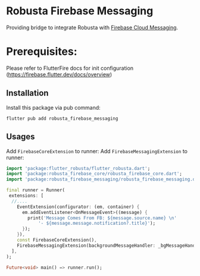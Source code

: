 # Robusta Firebase Messaging

Providing bridge to integrate Robusta with [Firebase Cloud Messaging](https://firebase.flutter.dev/docs/messaging/overview/).

# Prerequisites:

Please refer to FlutterFire docs for init configuration (https://firebase.flutter.dev/docs/overview)

## Installation

Install this package via pub command:

```
flutter pub add robusta_firebase_messaging
```

## Usages

Add `FirebaseCoreExtension` to runner:
Add `FirebaseMessagingExtension` to runner:

```dart
import 'package:flutter_robusta/flutter_robusta.dart';
import 'package:robusta_firebase_core/robusta_firebase_core.dart';
import 'package:robusta_firebase_messaging/robusta_firebase_messaging.dart';

final runner = Runner(
 extensions: [
  //....
    EventExtension(configurator: (em, container) {
      em.addEventListener<OnMessageEvent>((message) {
        print('Message Comes From FB: ${message.source.name} \n'
            '- ${message.message.notification?.title}');
      });
    }),
    const FirebaseCoreExtension(),
    FirebaseMessagingExtension(backgroundMessageHandler: _bgMessageHandler),
  ],
);

Future<void> main() => runner.run();
```
